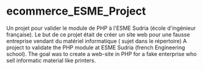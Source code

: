 # ecommerce_ESME_Project
Un projet pour valider le module de PHP à l'ESME Sudria (école d'ingénieur française). Le but de ce projet était de créer un site web pour une fausse entreprise vendant du matériel informatique ( sujet dans le répertoire)          A project to validate the PHP module at ESME Sudria (french Engineering school). The goal was to create a web-site in PHP for a fake enterprise who sell informatic material like printers. 
